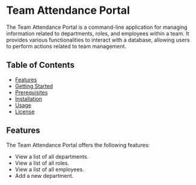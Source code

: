# Team Attendance Portal

The Team Attendance Portal is a command-line application for managing information related to departments, roles, and employees within a team. It provides various functionalities to interact with a database, allowing users to perform actions related to team management.

## Table of Contents

- [Features](#features)
- [Getting Started](#getting-started)
- [Prerequisites](#prerequisites)
- [Installation](#installation)
- [Usage](#usage)
- [License](#license)

## Features

The Team Attendance Portal offers the following features:

- View a list of all departments.
- View a list of all roles.
- View a list of all employees.
- Add a new department.
